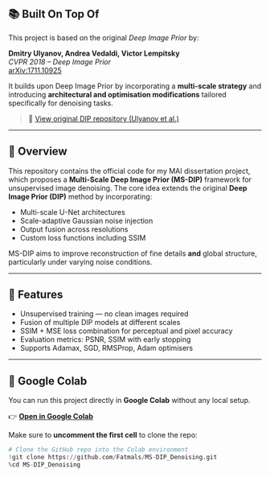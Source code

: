 ## 📚 Built On Top Of

This project is based on the original *Deep Image Prior* by:

**Dmitry Ulyanov, Andrea Vedaldi, Victor Lempitsky**  
*CVPR 2018 – Deep Image Prior*  
[arXiv:1711.10925](https://arxiv.org/abs/1711.10925)

It builds upon Deep Image Prior by incorporating a **multi-scale strategy** and introducing **architectural and optimisation modifications** tailored specifically for denoising tasks.

> 🔗 [View original DIP repository (Ulyanov et al.)](https://github.com/DmitryUlyanov/deep-image-prior)

---

## 📌 Overview

This repository contains the official code for my MAI dissertation project, which proposes a **Multi-Scale Deep Image Prior (MS-DIP)** framework for unsupervised image denoising. The core idea extends the original **Deep Image Prior (DIP)** method by incorporating:

- Multi-scale U-Net architectures
- Scale-adaptive Gaussian noise injection
- Output fusion across resolutions
- Custom loss functions including SSIM

MS-DIP aims to improve reconstruction of fine details **and** global structure, particularly under varying noise conditions.

---

## 📂 Features

- Unsupervised training — no clean images required
- Fusion of multiple DIP models at different scales
- SSIM + MSE loss combination for perceptual and pixel accuracy
- Evaluation metrics: PSNR, SSIM with early stopping
- Supports Adamax, SGD, RMSProp, Adam optimisers

---


## 📒 Google Colab

You can run this project directly in **Google Colab** without any local setup.

👉 [**Open in Google Colab**](https://colab.research.google.com/github/Fatmals/MS-DIP_Denoising/blob/main/denoising.ipynb)

Make sure to **uncomment the first cell** to clone the repo:

```python
# Clone the GitHub repo into the Colab environment
!git clone https://github.com/Fatmals/MS-DIP_Denoising.git
%cd MS-DIP_Denoising




